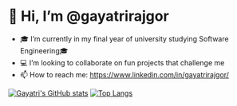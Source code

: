# 👋 Hi, I’m @gayatrirajgor
+ 🎓 I’m currently in my final year of university studying Software Engineering🎓
+ 💻 I’m looking to collaborate on fun projects that challenge me
+ 📫 How to reach me: https://www.linkedin.com/in/gayatrirajgor/ 

[![Gayatri's GitHub stats](https://github-readme-stats.vercel.app/api?username=gayatrirajgor&count_private=true&show_icons=true&theme=radical)](https://github.com/anuraghazra/github-readme-stats)
[![Top Langs](https://github-readme-stats.vercel.app/api/top-langs/?username=gayatrirajgor&langs_count=10&layout=compact&theme=radical&card_width=448)](https://github.com/anuraghazra/github-readme-stats)
<!--[![Readme Card](https://github-readme-stats.vercel.app/api/pin/?username=gayatrirajgor&repo=RockPaperScissors)](https://github.com/anuraghazra/github-readme-stats)-->


<!---
gayatrirajgor/gayatrirajgor is a ✨ special ✨ repository because its `README.md` (this file) appears on your GitHub profile.
You can click the Preview link to take a look at your changes.
--->
